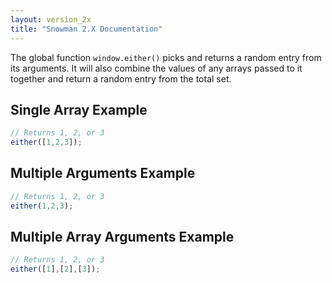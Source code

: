 ```yaml
---
layout: version_2x
title: "Snowman 2.X Documentation"
---
```


The global function `window.either()` picks and returns a random entry from its arguments. It will also combine the values of any arrays passed to it together and return a random entry from the total set.

## Single Array Example

```javascript
// Returns 1, 2, or 3
either([1,2,3]);
```

## Multiple Arguments Example

```javascript
// Returns 1, 2, or 3
either(1,2,3);
```

## Multiple Array Arguments Example

```javascript
// Returns 1, 2, or 3
either([1],[2],[3]);
```
